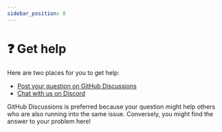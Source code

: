 ```yaml
---
sidebar_position: 8
---
```


# ❓ Get help

Here are two places for you to get help:

- [Post your question on GitHub Discussions](https://github.com/orgs/taikoxyz/discussions/new?category=questions)
- [Chat with us on Discord](https://discord.gg/taikoxyz)

GitHub Discussions is preferred because your question might help others who are also running into the same issue. Conversely, you might find the answer to your problem here!
